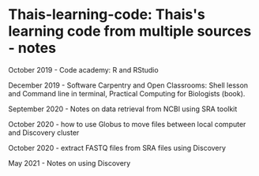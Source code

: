 # Thais-learning-code: Thais's learning code from multiple sources - notes


October 2019 - Code academy: R and RStudio 

December 2019 - Software Carpentry and Open Classrooms: Shell lesson and Command line in terminal, Practical Computing for Biologists (book).

September 2020 - Notes on data retrieval from NCBI using SRA toolkit

October 2020 - how to use Globus to move files between local computer and Discovery cluster

October 2020 - extract FASTQ files from SRA files using Discovery

May 2021 - Notes on using Discovery 


